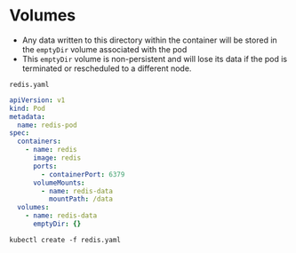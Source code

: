 # Volumes

* Any data written to this directory within the container will be stored in the `emptyDir` volume associated with the pod
* This `emptyDir` volume is non-persistent and will lose its data if the pod is terminated or rescheduled to a different node.

`redis.yaml`

```yaml
apiVersion: v1
kind: Pod
metadata:
  name: redis-pod
spec:
  containers:
    - name: redis
      image: redis
      ports:
        - containerPort: 6379
      volumeMounts:
        - name: redis-data
          mountPath: /data
  volumes:
    - name: redis-data
      emptyDir: {}

```

```shell
kubectl create -f redis.yaml
```
